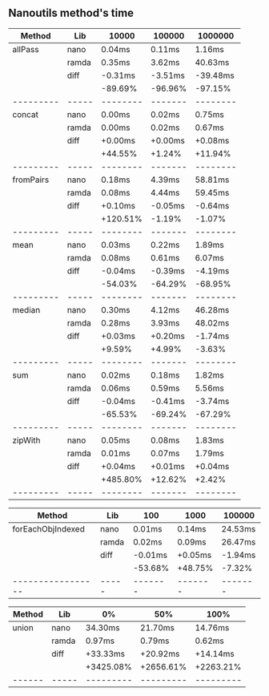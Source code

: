 ## Nanoutils method's time
| Method    | Lib   |    10000 |  100000 |  1000000 |
| --------- | ----- | -------- | ------- | -------- |
| allPass   | nano  |   0.04ms |  0.11ms |   1.16ms |
|           | ramda |   0.35ms |  3.62ms |  40.63ms |
|           | diff  |  -0.31ms | -3.51ms | -39.48ms |
|           |       |  -89.69% | -96.96% |  -97.15% |
| --------- | ----- | -------- | ------- | -------- |
| concat    | nano  |   0.00ms |  0.02ms |   0.75ms |
|           | ramda |   0.00ms |  0.02ms |   0.67ms |
|           | diff  |  +0.00ms | +0.00ms |  +0.08ms |
|           |       |  +44.55% |  +1.24% |  +11.94% |
| --------- | ----- | -------- | ------- | -------- |
| fromPairs | nano  |   0.18ms |  4.39ms |  58.81ms |
|           | ramda |   0.08ms |  4.44ms |  59.45ms |
|           | diff  |  +0.10ms | -0.05ms |  -0.64ms |
|           |       | +120.51% |  -1.19% |   -1.07% |
| --------- | ----- | -------- | ------- | -------- |
| mean      | nano  |   0.03ms |  0.22ms |   1.89ms |
|           | ramda |   0.08ms |  0.61ms |   6.07ms |
|           | diff  |  -0.04ms | -0.39ms |  -4.19ms |
|           |       |  -54.03% | -64.29% |  -68.95% |
| --------- | ----- | -------- | ------- | -------- |
| median    | nano  |   0.30ms |  4.12ms |  46.28ms |
|           | ramda |   0.28ms |  3.93ms |  48.02ms |
|           | diff  |  +0.03ms | +0.20ms |  -1.74ms |
|           |       |   +9.59% |  +4.99% |   -3.63% |
| --------- | ----- | -------- | ------- | -------- |
| sum       | nano  |   0.02ms |  0.18ms |   1.82ms |
|           | ramda |   0.06ms |  0.59ms |   5.56ms |
|           | diff  |  -0.04ms | -0.41ms |  -3.74ms |
|           |       |  -65.53% | -69.24% |  -67.29% |
| --------- | ----- | -------- | ------- | -------- |
| zipWith   | nano  |   0.05ms |  0.08ms |   1.83ms |
|           | ramda |   0.01ms |  0.07ms |   1.79ms |
|           | diff  |  +0.04ms | +0.01ms |  +0.04ms |
|           |       | +485.80% | +12.62% |   +2.42% |
| --------- | ----- | -------- | ------- | -------- |

| Method            | Lib   |     100 |    1000 |  100000 |
| ----------------- | ----- | ------- | ------- | ------- |
| forEachObjIndexed | nano  |  0.01ms |  0.14ms | 24.53ms |
|                   | ramda |  0.02ms |  0.09ms | 26.47ms |
|                   | diff  | -0.01ms | +0.05ms | -1.94ms |
|                   |       | -53.68% | +48.75% |  -7.32% |
| ----------------- | ----- | ------- | ------- | ------- |

| Method | Lib   |        0% |       50% |      100% |
| ------ | ----- | --------- | --------- | --------- |
| union  | nano  |   34.30ms |   21.70ms |   14.76ms |
|        | ramda |    0.97ms |    0.79ms |    0.62ms |
|        | diff  |  +33.33ms |  +20.92ms |  +14.14ms |
|        |       | +3425.08% | +2656.61% | +2263.21% |
| ------ | ----- | --------- | --------- | --------- |

